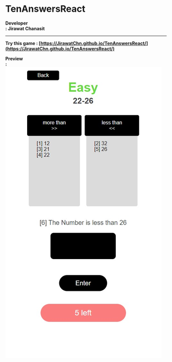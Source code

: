 # TenAnswersReact 

<b>Developer</br> : Jirawat Chanasit <hr>

Try this game : [https://JirawatChn.github.io/TenAnswersReact/](https://JirawatChn.github.io/TenAnswersReact/) <br>

<b>Preview</br> : <br> <img  src='./document/gameplay.jpg'>



